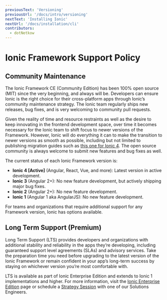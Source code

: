 ```yaml
---
previousText: 'Versioning'
previousUrl: '/docs/intro/versioning'
nextText: 'Installing Ionic'
nextUrl: '/docs/installation/cli'
contributors:
  - dotNetkow
---
```


# Ionic Framework Support Policy

## Community Maintenance

The Ionic Framework CE (Community Edition) has been 100% open source (MIT) since the very beginning, and always will be. Developers can ensure Ionic is the right choice for their cross-platform apps through Ionic’s community maintenance strategy. The Ionic team regularly ships new releases, bug fixes, and is very welcoming to community pull requests.

Given the reality of time and resource restraints as well as the desire to keep innovating in the frontend development space, over time it becomes necessary for the Ionic team to shift focus to newer versions of the Framework. However, Ionic will do everything it can to make the transition to newer versions as smooth as possible, including but not limited to publishing migration guides such as [this one for Ionic 4](/docs/building/migration). The open source community is always welcome to submit new features and bug fixes as well.

The current status of each Ionic Framework version is:

* **Ionic 4 [Active]** (Angular, React, Vue, and more): Latest version in active development. 
* **Ionic 3** (Angular 2+): No new feature development, but actively shipping major bug fixes.
* **Ionic 2** (Angular 2+): No new feature development.
* **Ionic 1** (Angular 1 aka AngularJS): No new feature development.

For teams and organizations that require additional support for any Framework version, Ionic has options available.

## Long Term Support (Premium)

Long Term Support (LTS) provides developers and organizations with additional stability and reliability in the apps they’re developing, including guaranteed support level agreements (SLAs) and advisory services. Take the preparation time you need before upgrading to the latest version of the Ionic Framework or remain confident in your app’s long-term success by staying on whichever version you’re most comfortable with.

LTS is available as part of Ionic Enterprise Edition and extends to Ionic 1 implementations and higher. For more information, visit the [Ionic Enterprise Edition](https://ionicframework.com/enterprise-edition) page or schedule a [Strategy Session](https://ionicframework.com/strategysession) with one of our Solutions Engineers.